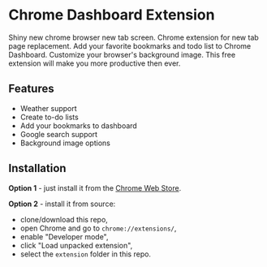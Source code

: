 # Chrome Dashboard Extension
Shiny new chrome browser new tab screen. Chrome extension for new tab page replacement. Add your favorite bookmarks and todo list to Chrome Dashboard. Customize your browser's background image. This free extension will make you more productive then ever.

Features
--------

* Weather support
* Create to-do lists
* Add your bookmarks to dashboard
* Google search support
* Background image options

Installation
------------

**Option 1** - just install it from the [Chrome Web Store](https://chrome.google.com/webstore/detail/chrome-dashboard/ehmbackcndnlaemcmboagmfmealkfkla).

**Option 2** - install it from source:

* clone/download this repo,
* open Chrome and go to `chrome://extensions/`,
* enable "Developer mode",
* click "Load unpacked extension",
* select the `extension` folder in this repo.